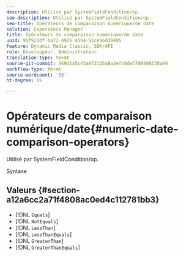 ```yaml
---
description: Utilisé par SystemFieldCondition/op.
seo-description: Utilisé par SystemFieldCondition/op.
seo-title: Opérateurs de comparaison numérique/de date
solution: Experience Manager
title: Opérateurs de comparaison numérique/de date
uuid: 95f923df-ba72-4926-a5a4-51cea6d39495
feature: Dynamic Media Classic, SDK/API
role: Développeur, Administrateur
translation-type: tm+mt
source-git-commit: 469d1a5c43a972116a8a2efb0de5708800130a99
workflow-type: tm+mt
source-wordcount: '33'
ht-degree: 6%

---
```



# Opérateurs de comparaison numérique/date{#numeric-date-comparison-operators}

Utilisé par SystemFieldCondition/op.

Syntaxe

## Valeurs {#section-a12a6cc2a71f4808ac0ed4c112781bb3}

* [!DNL `Equals`]
* [!DNL `NotEquals`]
* [!DNL `LessThan`]
* [!DNL `LessThanEquals`]
* [!DNL `GreaterThan`]
* [!DNL `GreaterThanEquals`]

